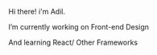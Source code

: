 Hi there!  i'm  Adil.


I’m currently working on Front-end Design

And  learning React/ Other Frameworks
